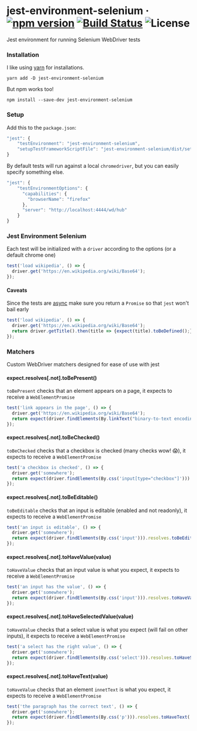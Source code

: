 # jest-environment-selenium &middot; [![npm version](https://img.shields.io/npm/v/jest-environment-selenium.svg)](https://www.npmjs.com/package/jest-environment-selenium) [![Build Status](https://travis-ci.org/applitools/jest-environment-selenium.svg?branch=master)](https://travis-ci.org/applitools/jest-environment-selenium)  ![License](https://img.shields.io/npm/l/jest-environment-selenium.svg)  
Jest environment for running Selenium WebDriver tests

### Installation

I like using [yarn](https://github.com/yarnpkg/yarn) for installations.

```
yarn add -D jest-environment-selenium
```

But npm works too!

```
npm install --save-dev jest-environment-selenium
```

### Setup

Add this to the `package.json`:

```js
"jest": {
    "testEnvironment": "jest-environment-selenium",
    "setupTestFrameworkScriptFile": "jest-environment-selenium/dist/setup.js"
}
```

By default tests will run against a local `chromedriver`, but you can easily specify something else.


```js
"jest": {
    "testEnvironmentOptions": {
      "capabilities": {
        "browserName": "firefox"
      },
      "server": "http://localhost:4444/wd/hub"
    }
}
```

### Jest Environment Selenium

Each test will be initialized with a `driver` according to the options (or a default chrome one)
```js
test('load wikipedia', () => {
  driver.get('https://en.wikipedia.org/wiki/Base64');
});
```

#### Caveats
Since the tests are [async](https://facebook.github.io/jest/docs/en/asynchronous.html#resolves-rejects) make sure you return a `Promise` so that `jest` won't bail early


```js
test('load wikipedia', () => {
  driver.get('https://en.wikipedia.org/wiki/Base64');
  return driver.getTitle().then(title => {expect(title).toBeDefined();});
});
```

### Matchers
Custom WebDriver matchers designed for ease of use with jest

#### expect.resolves[.not].toBePresent()
`toBePresent` checks that an element appears on a page, it expects to receive a `WebElementPromise`
```js
test('link appears in the page', () => {
  driver.get('https://en.wikipedia.org/wiki/Base64');
  return expect(driver.findElements(By.linkText("binary-to-text encoding"))).resolves.toBePresent();
});
```

#### expect.resolves[.not].toBeChecked()
`toBeChecked` checks that a checkbox is checked (many checks wow! :scream:), it expects to receive a `WebElementPromise`
```js
test('a checkbox is checked', () => {
  driver.get('somewhere');
  return expect(driver.findElements(By.css('input[type="checkbox"]'))).resolves.toBeChecked();
});
```

#### expect.resolves[.not].toBeEditable()
`toBeEditable` checks that an input is editable (enabled and not readonly), it expects to receive a `WebElementPromise`
```js
test('an input is editable', () => {
  driver.get('somewhere');
  return expect(driver.findElements(By.css('input'))).resolves.toBeEditable();
});
```

#### expect.resolves[.not].toHaveValue(value)
`toHaveValue` checks that an input value is what you expect, it expects to receive a `WebElementPromise`
```js
test('an input has the value', () => {
  driver.get('somewhere');
  return expect(driver.findElements(By.css('input'))).resolves.toHaveValue('test');
});
```

#### expect.resolves[.not].toHaveSelectedValue(value)
`toHaveValue` checks that a select value is what you expect (will fail on other inputs), it expects to receive a `WebElementPromise`
```js
test('a select has the right value', () => {
  driver.get('somewhere');
  return expect(driver.findElements(By.css('select'))).resolves.toHaveSelectedValue('test');
});
```

#### expect.resolves[.not].toHaveText(value)
`toHaveValue` checks that an element `innetText` is what you expect, it expects to receive a `WebElementPromise`
```js
test('the paragraph has the correct text', () => {
  driver.get('somewhere');
  return expect(driver.findElements(By.css('p'))).resolves.toHaveText('some nice text, maybe lorem ipsum');
});
```
